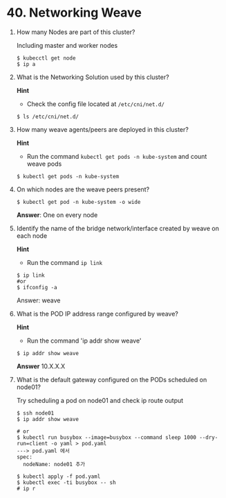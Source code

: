 # 40. Networking Weave

 

1. How many Nodes are part of this cluster?

   Including master and worker nodes

   ```
   $ kubecctl get node
   $ ip a
   ```



2. What is the Networking Solution used by this cluster?

   **Hint**

   - Check the config file located at `/etc/cni/net.d/`

   ```
   $ ls /etc/cni/net.d/
   ```

   

3. How many weave agents/peers are deployed in this cluster?

   **Hint**

   - Run the command `kubectl get pods -n kube-system` and count weave pods

   ```
   $ kubectl get pods -n kube-system
   ```



4. On which nodes are the weave peers present?

   ```
   $ kubectl get pod -n kube-system -o wide
   ```

   **Answer**: One on every node



5. Identify the name of the bridge network/interface created by weave on each node

   **Hint**

   - Run the command `ip link`

   ```
   $ ip link
   #or
   $ ifconfig -a
   ```
   
   Answer: weave



6. What is the POD IP address range configured by weave?

   **Hint**

   - Run the command 'ip addr show weave'

   ```
   $ ip addr show weave
   ```

   **Answer** 10.X.X.X



7. What is the default gateway configured on the PODs scheduled on node01?

   Try scheduling a pod on node01 and check ip route output

   ```
   $ ssh node01
   $ ip addr show weave
   
   # or
   $ kubectl run busybox --image=busybox --command sleep 1000 --dry-run=client -o yaml > pod.yaml
   ---> pod.yaml 에서
   spec:
     nodeName: node01 추가
   
   $ kubectl apply -f pod.yaml
   $ kubectl exec -ti busybox -- sh
   # ip r
   ```

